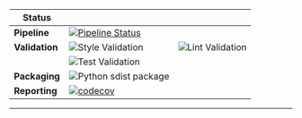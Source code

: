
| Status     |     |     |
| ---------- | --- | --- |
| **Pipeline** | [![Pipeline Status](http://screwdriver.hubbard.ninja:9000/pipelines/2/badge)](http://45.79.65.140:9000/pipelines/2/events) |
| **Validation** | ![Style Validation](http://screwdriver.hubbard.ninja:9000/pipelines/2/validate_codestyle/badge) | ![Lint Validation](http://screwdriver.hubbard.ninja:9000/pipelines/2/validate_lint/badge) 
|  | ![Test Validation](http://screwdriver.hubbard.ninja:9000/pipelines/2/validate_test/badge) |  |
| **Packaging** | ![Python sdist package](http://screwdriver.hubbard.ninja:9000/pipelines/2/package_python_sdist/badge)  |  |
| **Reporting** | [![codecov](https://codecov.io/gh/dwighthubbard/bandersnatch_safety_db/branch/master/graph/badge.svg)](https://codecov.io/gh/dwighthubbard/bandersnatch_safety_db) |  

-----
